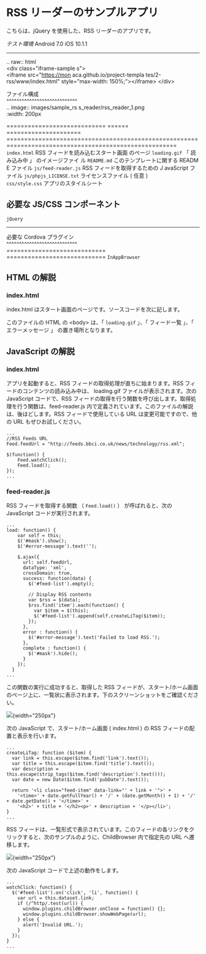 RSS リーダーのサンプルアプリ
============================

こちらは、jQuery を使用した、RSS リーダーのアプリです。

  *テスト環境* Android 7.0                                   iOS 10.1.1                           
  ---------------------------------------------------------- ------------------------------------ --------------------------------------------------------------------------------------------------------
                                                                                                  
  .. raw:: html                                                                                   
  &lt;div class="iframe-sample                               s"&gt;                               
  &lt;iframe src="<https://mon>                              aca.github.io/project-templa         tes/2-rss/www/index.html" style="max-width: 150%;"&gt;&lt;/iframe&gt;
  &lt;/div&gt;                                                                                    
                                                                                                  
  ファイル構成                                                                                    
  \^\^\^\^\^\^\^\^\^\^\^\^\^\^\^\^\^\^\^\^\^\^\^\^\^\^\^\^                                        
  .. image:: images/sample\_rs                               s\_reader/rss\_reader\_1.png         
  :width: 200px                                                                                   
                                                                                                  
  ============================                               ====== =====================         ======================================================================================================
  `index.html`                                               RSS フィードを読み込むスタート画面   のページ
  `loading.gif`                                              「 読み込み中 」 のイメージファイ    ル
  `README.md`                                                このテンプレートに関する READM       E ファイル
  `js/feed-reader.js`                                        RSS フィードを取得するための J       avaScript ファイル
  `js/phpjs_LICENSE.txt`                                     ライセンスファイル ( 任意 )          
  `css/style.css`                                            アプリのスタイルシート               

必要な JS/CSS コンポーネント
----------------------------

  `jQuery`                                                   
  ---------------------------------------------------------- ------------------------------
  必要な Cordova プラグイン                                  
  \^\^\^\^\^\^\^\^\^\^\^\^\^\^\^\^\^\^\^\^\^\^\^\^\^\^\^\^   
  ============================                               ============================
  `InAppBrowser`                                             

HTML の解説
-----------

### index.html

index.html はスタート画面のページです。ソースコードを次に記します。

このファイルの HTML の &lt;body&gt; は、「 `loading.gif` 」、「
フィード一覧 」、「 エラーメッセージ 」 の置き場所となります。

JavaScript の解説
-----------------

### index.html

アプリを起動すると、RSS フィードの取得処理が直ちに始まります。RSS
フィードのコンテンツの読み込み中は、 loading.gif
ファイルが表示されます。次の JavaScript コードで、RSS
フィードの取得を行う関数を呼び出します。取得処理を行う関数は、feed-reader.js
内で定義されています。このファイルの解説は、後ほどします。RSS
フィードで使用している URL は変更可能ですので、他の URL
もぜひお試しください。

``` {.sourceCode .javascript}
...
//RSS Feeds URL
Feed.feedUrl = "http://feeds.bbci.co.uk/news/technology/rss.xml";

$(function() {
    Feed.watchClick();
    Feed.load();
});
...
```

### feed-reader.js

RSS フィードを取得する関数 （ `Feed.load()` ） が呼ばれると、次の
JavaScript コードが実行されます。

``` {.sourceCode .javascript}
...
load: function() {
    var self = this;
    $('#mask').show();
    $('#error-message').text('');

    $.ajax({
      url: self.feedUrl,
      dataType: 'xml',
      crossDomain: true,
      success: function(data) {
        $('#feed-list').empty();

        // Display RSS contents
        var $rss = $(data);
        $rss.find('item').each(function() {
          var $item = $(this);
          $('#feed-list').append(self.createLiTag($item));
        });
      },
      error : function() {
        $('#error-message').text('Failed to load RSS.');
      },
      complete : function() {
        $('#mask').hide();
      }
    });
  }
...
```

この関数の実行に成功すると、取得した RSS
フィードが、スタート/ホーム画面のページ上に、一覧状に表示されます。下のスクリーンショットをご確認ください。

![](images/sample_rss_reader/rss_reader_2.png){width="250px"}

次の JavaScript で、スタート/ホーム画面 ( index.html ) の RSS
フィードの配置と表示を行います。

``` {.sourceCode .javascript}
...
createLiTag: function ($item) {
  var link = this.escape($item.find('link').text());
  var title = this.escape($item.find('title').text());
  var description = this.escape(strip_tags($item.find('description').text()));
  var date = new Date($item.find('pubDate').text());

  return '<li class="feed-item" data-link="' + link + '">' +
    '<time>' + date.getFullYear() + '/' + (date.getMonth() + 1) + '/' + date.getDate() + '</time>' +
    '<h2>' + title + '</h2><p>' + description + '</p></li>';
}
...
```

RSS
フィードは、一覧形式で表示されています。このフィードの各リンクをクリックすると、次のサンプルのように、ChildBrowser
内で指定先の URL へ遷移します。

![](images/sample_rss_reader/rss_reader_3.png){width="250px"}

次の JavaScript コードで上述の動作をします。

``` {.sourceCode .javascript}
...
watchClick: function() {
  $('#feed-list').on('click', 'li', function() {
    var url = this.dataset.link;
    if (/^http/.test(url)) {
      window.plugins.childBrowser.onClose = function() {};
      window.plugins.childBrowser.showWebPage(url);
    } else {
      alert('Invalid URL.');
    }
  });
}
...
```
